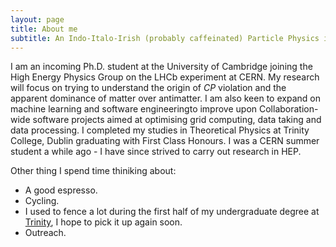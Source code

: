 ```yaml
---
layout: page
title: About me
subtitle: An Indo-Italo-Irish (probably caffeinated) Particle Physics in the making.
---
```


I am an incoming Ph.D. student at the University of Cambridge joining the High Energy Physics Group on the LHCb experiment at CERN. My research will focus on trying to understand the origin of _CP_ violation and the apparent dominance of matter over antimatter. I am also keen to expand on machine learning and software engineeringto improve upon Collaboration-wide software projects aimed at optimising grid computing, data taking and data processing. I completed my studies in Theoretical Physics at Trinity College, Dublin graduating with First Class Honours. I was a CERN summer student a while ago - I have since strived to carry out research in HEP.


Other thing I spend time thiniking about:

- A good espresso.
- Cycling.
- I used to fence a lot during the first half of my undergraduate degree at [Trinity](https://dufencing.wordpress.com), I hope to pick it up again soon.
- Outreach.
